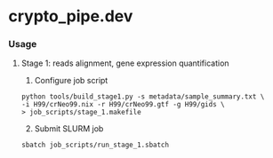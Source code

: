 # crypto_pipe.dev

### Usage
1. Stage 1: reads alignment, gene expression quantification

	1. Configure job script 
	```
	python tools/build_stage1.py -s metadata/sample_summary.txt \
	-i H99/crNeo99.nix -r H99/crNeo99.gtf -g H99/gids \
	> job_scripts/stage_1.makefile 
	```
	2. Submit SLURM job
	```
	sbatch job_scripts/run_stage_1.sbatch
	```

